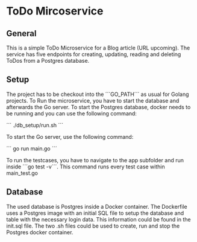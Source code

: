 # ToDo Mircoservice
## General
This is a simple ToDo Microservice for a Blog article (URL upcoming). The service has five endpoints for creating, updating, reading and deleting ToDos from a Postgres database.

## Setup
The project has to be checkout into the ´´´GO_PATH´´´ as usual for Golang projects. To Run the microservice, you have to start the database and afterwards the Go server. To start the Postgres database, docker needs to be running and you can use the following command: 

´´´
./db_setup/run.sh
´´´

To start the Go server, use the following command:

´´´
go run main.go
´´´

To run the testcases, you have to navigate to the app subfolder and run inside ´´´go test -v´´´. This command runs every test case within main_test.go

## Database
The used database is Postgres inside a Docker container. The Dockerfile uses a Postgres image with an initial SQL file to setup the database and table with the necessary login data. This information could be found in the init.sql file. The two .sh files could be used to create, run and stop the Postgres docker container. 